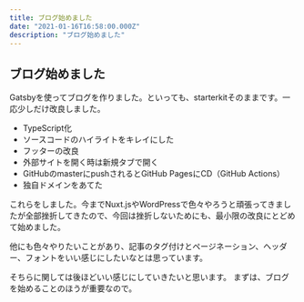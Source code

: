 ```yaml
---
title: ブログ始めました
date: "2021-01-16T16:58:00.000Z"
description: "ブログ始めました"
---
```


## ブログ始めました
Gatsbyを使ってブログを作りました。といっても、starterkitそのままです。一応少しだけ改良しました。
- TypeScript化
- ソースコードのハイライトをキレイにした
- フッターの改良
- 外部サイトを開く時は新規タブで開く
- GitHubのmasterにpushされるとGitHub PagesにCD（GitHub Actions）
- 独自ドメインをあてた

これらをしました。今までNuxt.jsやWordPressで色々やろうと頑張ってきましたが全部挫折してきたので、今回は挫折しないためにも、最小限の改良にとどめて始めました。

他にも色々やりたいことがあり、記事のタグ付けとページネーション、ヘッダー、フォントをいい感じにしたいなとは思っています。

そちらに関しては後ほどいい感じにしていきたいと思います。
まずは、ブログを始めることのほうが重要なので。
